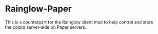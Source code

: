 # Rainglow-Paper

This is a counterpart for the Rainglow client mod to help control and store the colors server-side on Paper servers.
